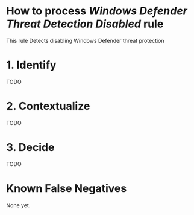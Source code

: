 # How to process *Windows Defender Threat Detection Disabled* rule
This rule Detects disabling Windows Defender threat protection

# 1. Identify
TODO

# 2. Contextualize
TODO

# 3. Decide
TODO

# Known False Negatives
None yet.
